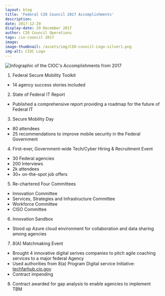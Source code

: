 ```yaml
---
layout: blog
title: 'Federal CIO Council 2017 Accomplishments'
description:
date: 2017-12-29
display-date: 29 December 2017
author: CIO Council Operations
tags: cio-council 2017
image:
image-thumbnail: /assets/img/CIO-council-Logo-silver1.png
img-alt: CIOC Logo
---
```


![Infographic of the CIOC's Accomplishments from 2017]({{site.baseurl}}/assets/img/blog/2017.12.29.Accomplishments.png)

1. Federal Secure Mobility Toolkit  
* 14 agency success stories included

2. State of Federal IT Report  
* Published a comprehensive report providing a roadmap for the future of Federal IT

3. Secure Mobility Day  
* 80 attendees
* 25 recommendations to improve mobile security in the Federal Government

4. First-ever, Government-wide Tech/Cyber Hiring & Recruitment Event  
* 30 Federal agencies
* 200 Interviews
* 2k attendees
* 30+ on-the-spot job offers

5. Re-chartered Four Committees  
* Innovation Committee
* Services, Strategies and Infrastructure Committee
* Workforce Committee
* CISO Committee

6. Innovation Sandbox  
* Stood up Azure cloud environment for collaboration and data sharing among agencies

7. 8(A) Matchmaking Event  
* Brought 4 innovative digital serives companies to pitch agile coaching services to a major federal Agency
* Used authorities from 8(a) Program Digital service Initiative: [techfarhub.cio.gov](techfarhub.cio.gov)
* Contract impending

8. Contract awarded for gap analysis to enable agencies to implement TBM
